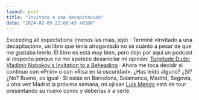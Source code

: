 ```yaml
---
layout: post
title: "Invitado a una decapitación"
date: "2024-02-09 22:08:43 +0100"
---
```


Exceeding all expectations (menos las mías, jeje) · Terminé «Invitado a una
decapitación», un libro que tenía atragantado no sé cuánto a pesar de que me
gustaba leerlo. El libro es está muy bien, pero dejo por aquí un podcast al
respecto porque no me apetece desarrollar mi opinión: [Turpitude Dude: Vladimir
Nabokov's Invitation to a Beheading](https://pca.st/nu3w6jze) · Ahora me toca
decidir si continuo con «Pnin» o con «Risa en la oscuridad». ¿Has leído alguno?
¿Sí? ¿No? Bueno, es igual · Si estás en Barcelona, Salamanca, Madrid, Segovia,
u otra vez Madrid la próxima semana, mi ojiisan [Luis
Mendo](https://www.instagram.com/p/C29MLI4yck3) está de tour presentando su
nuevo comic y deberías ir a verle.
